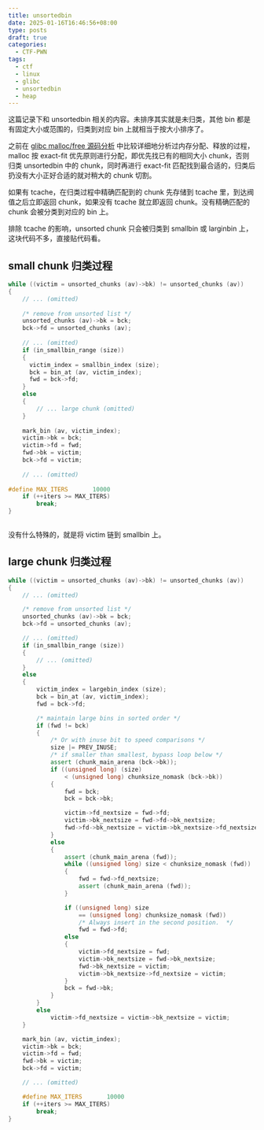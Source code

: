 ```yaml
---
title: unsortedbin
date: 2025-01-16T16:46:56+08:00
type: posts
draft: true
categories:
  - CTF-PWN
tags:
  - ctf
  - linux
  - glibc
  - unsortedbin
  - heap
---
```


这篇记录下和 unsortedbin 相关的内容。未排序其实就是未归类，其他 bin 都是有固定大小或范围的，归类到对应 bin 上就相当于按大小排序了。 

之前在 [glibc malloc/free 源码分析](../glibc_malloc_free_source_analysis/) 中比较详细地分析过内存分配、释放的过程，malloc 按 exact-fit 优先原则进行分配，即优先找已有的相同大小 chunk，否则归类 unsortedbin 中的 chunk，同时再进行 exact-fit 匹配找到最合适的，归类后扔没有大小正好合适的就对稍大的 chunk 切割。

如果有 tcache，在归类过程中精确匹配到的 chunk 先存储到 tcache 里，到达阀值之后立即返回 chunk，如果没有 tcache 就立即返回 chunk。没有精确匹配的 chunk 会被分类到对应的 bin 上。

排除 tcache 的影响，unsorted chunk 只会被归类到 smallbin 或 larginbin 上，这块代码不多，直接贴代码看。

## small chunk 归类过程

```cpp
while ((victim = unsorted_chunks (av)->bk) != unsorted_chunks (av))
{
    // ... (omitted)
    
    /* remove from unsorted list */
    unsorted_chunks (av)->bk = bck;
    bck->fd = unsorted_chunks (av);
    
    // ... (omitted)
    if (in_smallbin_range (size))
    {
      victim_index = smallbin_index (size);
      bck = bin_at (av, victim_index);
      fwd = bck->fd;
    }
    else
    {
        // ... large chunk (omitted)
    }
    
    mark_bin (av, victim_index);
    victim->bk = bck;
    victim->fd = fwd;
    fwd->bk = victim;
    bck->fd = victim;
    
    // ... (omitted)
    
#define MAX_ITERS       10000
  	if (++iters >= MAX_ITERS)
    	break;
}
    

```

没有什么特殊的，就是将 victim 链到 smallbin 上。

## large chunk 归类过程

```cpp
while ((victim = unsorted_chunks (av)->bk) != unsorted_chunks (av))
{
    // ... (omitted)

    /* remove from unsorted list */
    unsorted_chunks (av)->bk = bck;
    bck->fd = unsorted_chunks (av);

    // ... (omitted)
    if (in_smallbin_range (size))
    {
        // ... (omitted)
    }
    else
    {
        victim_index = largebin_index (size);
        bck = bin_at (av, victim_index);
        fwd = bck->fd;

        /* maintain large bins in sorted order */
        if (fwd != bck)
        {
            /* Or with inuse bit to speed comparisons */
            size |= PREV_INUSE;
            /* if smaller than smallest, bypass loop below */
            assert (chunk_main_arena (bck->bk));
            if ((unsigned long) (size)
                < (unsigned long) chunksize_nomask (bck->bk))
            {
                fwd = bck;
                bck = bck->bk;

                victim->fd_nextsize = fwd->fd;
                victim->bk_nextsize = fwd->fd->bk_nextsize;
                fwd->fd->bk_nextsize = victim->bk_nextsize->fd_nextsize = victim;
            }
            else
            {
                assert (chunk_main_arena (fwd));
                while ((unsigned long) size < chunksize_nomask (fwd))
                {
                    fwd = fwd->fd_nextsize;
                    assert (chunk_main_arena (fwd));
                }

                if ((unsigned long) size
                    == (unsigned long) chunksize_nomask (fwd))
                    /* Always insert in the second position.  */
                    fwd = fwd->fd;
                else
                {
                    victim->fd_nextsize = fwd;
                    victim->bk_nextsize = fwd->bk_nextsize;
                    fwd->bk_nextsize = victim;
                    victim->bk_nextsize->fd_nextsize = victim;
                }
                bck = fwd->bk;
            }
        }
        else
            victim->fd_nextsize = victim->bk_nextsize = victim;
    }

    mark_bin (av, victim_index);
    victim->bk = bck;
    victim->fd = fwd;
    fwd->bk = victim;
    bck->fd = victim;

    // ... (omitted)

    #define MAX_ITERS       10000
    if (++iters >= MAX_ITERS)
        break;
}
```


